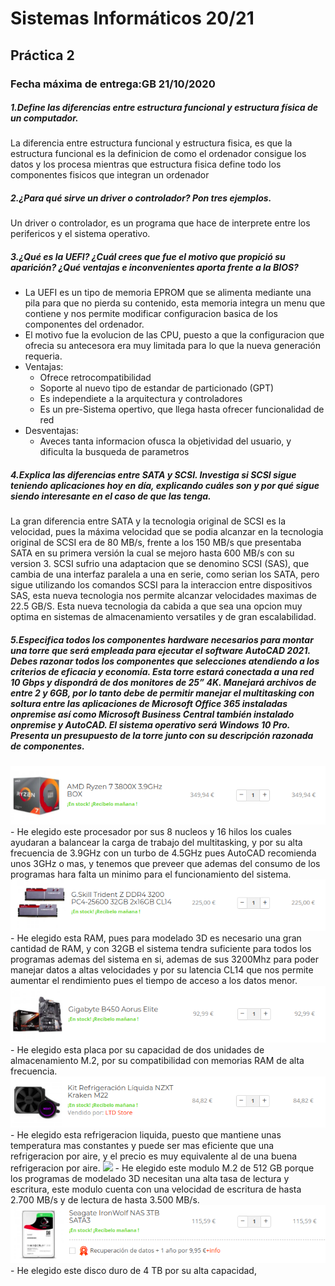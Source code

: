 # Sistemas Informáticos 20/21
## Práctica 2
### Fecha máxima de entrega:GB 21/10/2020
##### 1.Define las diferencias entre estructura funcional y estructura física de un computador.
La diferencia entre estructura funcional y estructura fisica, es que la estructura funcional es la definicion de como el ordenador consigue los datos y los procesa mientras que estructura fisica define todo los componentes fisicos que integran un ordenador
##### 2.¿Para qué sirve un driver o controlador? Pon tres ejemplos.
Un driver o controlador, es un programa que hace de interprete entre los perifericos y el sistema operativo.
##### 3.¿Qué  es  la  UEFI?  ¿Cuál  crees  que  fue  el  motivo  que  propició  su  aparición?  ¿Qué ventajas e inconvenientes aporta frente a la BIOS? 
- La UEFI es un tipo de memoria EPROM que se alimenta mediante una pila para que no pierda su contenido, esta memoria integra un menu que contiene y nos permite modificar configuracion basica de los componentes del ordenador.
- El motivo fue la evolucion de las CPU, puesto a que la configuracion que ofrecia su antecesora era muy limitada para lo que la nueva generación requeria.
- Ventajas:
    - Ofrece retrocompatibilidad
    - Soporte al nuevo tipo de estandar de particionado (GPT)
    - Es independiete a la arquitectura y controladores
    - Es un pre-Sistema opertivo, que llega hasta ofrecer funcionalidad de red
- Desventajas:
    - Aveces tanta informacion ofusca la objetividad del usuario, y dificulta la busqueda de parametros
##### 4.Explica las diferencias entre SATA y SCSI. Investiga si SCSI sigue teniendo aplicaciones hoy en día, explicando cuáles son y por qué sigue siendo interesante en el caso de que las tenga.
La gran diferencia entre SATA y la tecnologia original de SCSI es la velocidad, pues la máxima velocidad que se podia alcanzar en la tecnologia original de SCSI era de 80 MB/s, frente a los 150 MB/s que presentaba SATA en su primera versión la cual se mejoro hasta 600 MB/s con su version 3.
SCSI sufrio una adaptacion que se denomino SCSI (SAS), que cambia de una interfaz paralela a una en serie, como serian los SATA, pero sigue utilizando los comandos SCSI para la interaccion entre dispositivos SAS, esta nueva tecnologia nos permite alcanzar velocidades maximas de 22.5 GB/S.
Esta nueva tecnologia da cabida a que sea una opcion muy optima en sistemas de almacenamiento versatiles y de gran escalabilidad.
##### 5.Especifica todos los componentes hardware necesarios para montar una torre que será empleada   para   ejecutar   el   software   AutoCAD   2021.   Debes   razonar   todos   los componentes  que  selecciones  atendiendo  a  los  criterios  de  eficacia  y  economía.  Esta torre  estará  conectada  a  una  red  10  Gbps  y  dispondrá  de  dos  monitores  de  25”  4K. Manejará  archivos  de  entre  2  y  6GB,  por  lo  tanto  debe  de  permitir  manejar  el multitasking  con  soltura  entre  las  aplicaciones  de  Microsoft  Office  365  instaladas onpremise   así   como   Microsoft   Business   Central   también   instalado   onpremise   y AutoCAD.  El  sistema  operativo  será  Windows  10  Pro.  Presenta  un  presupuesto  de  la torre junto con su descripción razonada de componentes.
<img src="https://github.com/Eric212/SSII/blob/master/cpu.png"/>
- He elegido este procesador por sus 8 nucleos y 16 hilos los cuales ayudaran a balancear la carga de trabajo del multitasking, y por su alta frecuencia de 3.9GHz con un turbo de 4.5GHz pues AutoCAD recomienda unos 3GHz o mas, y tenemos que preveer que ademas del consumo de los programas hara falta un minimo para el funcionamiento del sistema.
<img src="https://github.com/Eric212/SSII/blob/master/ram.png"/>
- He elegido esta RAM, pues para modelado 3D es necesario una gran cantidad de RAM, y con 32GB el sistema tendra suficiente para todos los programas ademas del sistema en si, ademas de sus 3200Mhz para poder manejar datos a altas velocidades y por su latencia CL14 que nos permite aumentar el rendimiento pues el tiempo de acceso a los datos menor.
<img src="https://github.com/Eric212/SSII/blob/master/placa.png"/>
- He elegido esta placa por su capacidad de dos unidades de almacenamiento M.2, por su compatibilidad con memorias RAM de alta frecuencia.
<img src="https://github.com/Eric212/SSII/blob/master/liquida.png"/>
- He elegido esta refrigeracion liquida, puesto que mantiene unas temperatura mas constantes y puede ser mas eficiente que una refrigeracion por aire, y el precio es muy equivalente al de una buena refrigeracion por aire.
<img src="https://github.com/Eric212/SSII/blob/master/m.primaria.png"/>
- He elegido este modulo M.2 de 512 GB porque los programas de modelado 3D necesitan una alta tasa de lectura y escritura, este modulo cuenta con una velocidad de escritura de hasta 2.700 MB/s y de lectura de hasta 3.500 MB/s.
<img src="https://github.com/Eric212/SSII/blob/master/m.secundaria.png"/>
- He elegido este disco duro de 4 TB por su alta capacidad, 
